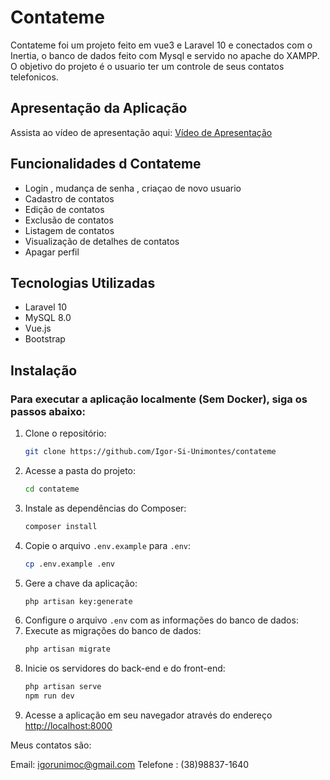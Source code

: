 # Contateme

Contateme foi um projeto feito em vue3 e Laravel 10 e conectados com o Inertia, o banco de dados feito com Mysql e servido no apache do XAMPP.
O objetivo do projeto é o usuario ter um controle de seus contatos telefonicos.

## Apresentação da Aplicação

Assista ao vídeo de apresentação aqui: [Vídeo de Apresentação](https://www.youtube.com/watch?v=pZ82Zlz8fNo)

## Funcionalidades d Contateme

- Login , mudança de senha , criaçao de novo usuario
- Cadastro de contatos
- Edição de contatos
- Exclusão de contatos
- Listagem de contatos
- Visualização de detalhes de contatos
- Apagar perfil

## Tecnologias Utilizadas

- Laravel 10
- MySQL 8.0
- Vue.js
- Bootstrap

## Instalação

### Para executar a aplicação localmente (Sem Docker), siga os passos abaixo:

1. Clone o repositório:
    ```sh
    git clone https://github.com/Igor-Si-Unimontes/contateme
    ```
2. Acesse a pasta do projeto:
    ```sh
    cd contateme
    ```
3. Instale as dependências do Composer:
    ```sh
    composer install
    ```
4. Copie o arquivo `.env.example` para `.env`:
    ```sh
    cp .env.example .env
    ```
5. Gere a chave da aplicação:
    ```sh
    php artisan key:generate
    ```
6. Configure o arquivo `.env` com as informações do banco de dados:
7. Execute as migrações do banco de dados:
    ```sh
    php artisan migrate
    ```
8. Inicie os servidores do back-end e do front-end:
    ```sh
    php artisan serve
    npm run dev
    ```
9. Acesse a aplicação em seu navegador através do endereço [http://localhost:8000](http://localhost:8000)

Meus contatos são:

Email: igorunimoc@gmail.com
Telefone : (38)98837-1640
